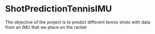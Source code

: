# ShotPredictionTennisIMU
 The objective of the project is to predict different tennis shots with data from an IMU that we place on the racket

